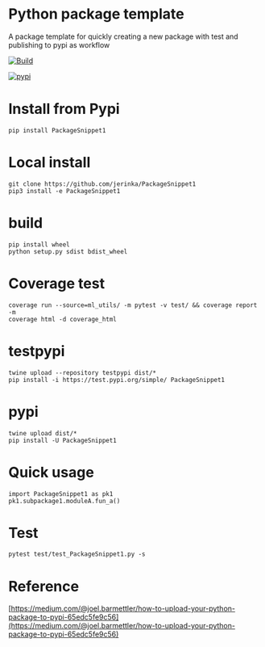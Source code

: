 # Python package template
A package template for quickly creating a new package with test and publishing to pypi as workflow

[![Build](https://github.com/jerinka/ml_utils/actions/workflows/main.yml/badge.svg)](https://github.com/jerinka/ml_utils/actions/workflows/main.yml)

[![pypi](https://github.com/jerinka/ml_utils/actions/workflows/python-publish.yml/badge.svg)](https://github.com/jerinka/ml_utils/actions/workflows/python-publish.yml)

# Install from Pypi
```pip install PackageSnippet1```

# Local install
```git clone https://github.com/jerinka/PackageSnippet1```\
```pip3 install -e PackageSnippet1```

# build
```pip install wheel```\
```python setup.py sdist bdist_wheel```

# Coverage test
```coverage run --source=ml_utils/ -m pytest -v test/ && coverage report -m```\
```coverage html -d coverage_html```

# testpypi
```twine upload --repository testpypi dist/* ```\
```pip install -i https://test.pypi.org/simple/ PackageSnippet1 ```

# pypi
```twine upload dist/*```\
```pip install -U PackageSnippet1```

# Quick usage
```import PackageSnippet1 as pk1```\
```pk1.subpackage1.moduleA.fun_a()```

# Test
```pytest test/test_PackageSnippet1.py -s```

# Reference
[https://medium.com/@joel.barmettler/how-to-upload-your-python-package-to-pypi-65edc5fe9c56](https://medium.com/@joel.barmettler/how-to-upload-your-python-package-to-pypi-65edc5fe9c56)









